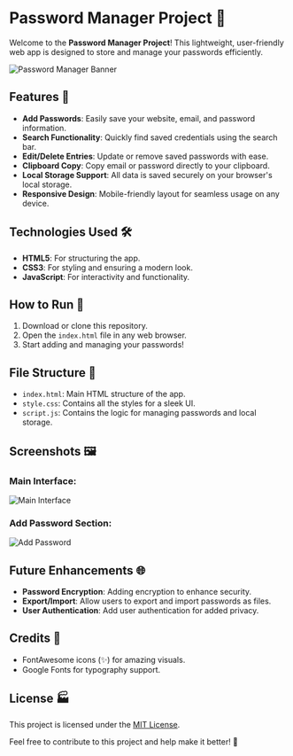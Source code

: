 # Password Manager Project 🔐

Welcome to the **Password Manager Project**! This lightweight, user-friendly web app is designed to store and manage your passwords efficiently.

![Password Manager Banner](https://via.placeholder.com/800x300.png?text=Password+Manager+App) <!-- Replace this with an actual image URL if available -->

## Features 🎉
- **Add Passwords**: Easily save your website, email, and password information.
- **Search Functionality**: Quickly find saved credentials using the search bar.
- **Edit/Delete Entries**: Update or remove saved passwords with ease.
- **Clipboard Copy**: Copy email or password directly to your clipboard.
- **Local Storage Support**: All data is saved securely on your browser's local storage.
- **Responsive Design**: Mobile-friendly layout for seamless usage on any device.

## Technologies Used 🛠️
- **HTML5**: For structuring the app.
- **CSS3**: For styling and ensuring a modern look.
- **JavaScript**: For interactivity and functionality.

## How to Run 🏃
1. Download or clone this repository.
2. Open the `index.html` file in any web browser.
3. Start adding and managing your passwords!

## File Structure 📂
- `index.html`: Main HTML structure of the app.
- `style.css`: Contains all the styles for a sleek UI.
- `script.js`: Contains the logic for managing passwords and local storage.

## Screenshots 🖼
### Main Interface:
![Main Interface](https://via.placeholder.com/400x300.png?text=Main+Interface) <!-- Replace this with an actual screenshot -->

### Add Password Section:
![Add Password](https://via.placeholder.com/400x300.png?text=Add+Password) <!-- Replace this with an actual screenshot -->

## Future Enhancements 🌐
- **Password Encryption**: Adding encryption to enhance security.
- **Export/Import**: Allow users to export and import passwords as files.
- **User Authentication**: Add user authentication for added privacy.

## Credits 💖
- FontAwesome icons (✨) for amazing visuals.
- Google Fonts for typography support.

## License 🏭
This project is licensed under the [MIT License](LICENSE).

Feel free to contribute to this project and help make it better! 🎉

